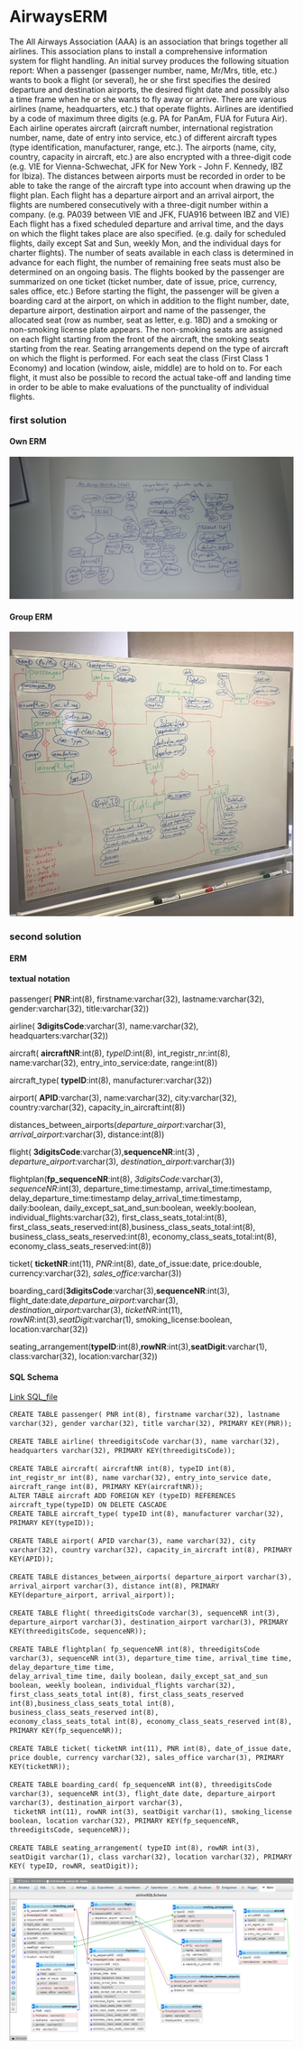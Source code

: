 # AirwaysERM

The All Airways Association (AAA) is an association that brings together all airlines. 
This association plans to install a comprehensive information system for flight handling. 
An initial survey produces the following situation report:
When a passenger (passenger number, name, Mr/Mrs, title, etc.) wants to book a flight (or several), 
he or she first specifies the desired departure and destination airports, the desired flight date 
and possibly also a time frame when he or she wants to fly away or arrive.
There are various airlines (name, headquarters, etc.) that operate flights. Airlines are identified 
by a code of maximum three digits (e.g. PA for PanAm, FUA for Futura Air). Each airline operates 
aircraft (aircraft number, international registration number, name, date of entry into service, etc.) 
of different aircraft types (type identification, manufacturer, range, etc.).
The airports (name, city, country, capacity in aircraft, etc.) are also encrypted with a three-digit code 
(e.g. VIE for Vienna-Schwechat, JFK for New York - John F. Kennedy, IBZ for Ibiza). 
The distances between airports must be recorded in order to be able to take the range of 
the aircraft type into account when drawing up the flight plan.
Each flight has a departure airport and an arrival airport, the flights are numbered consecutively 
with a three-digit number within a company. (e.g. PA039 between VIE and JFK, FUA916 between IBZ and VIE) 
Each flight has a fixed scheduled departure and arrival time, and the days on which the flight takes 
place are also specified. (e.g. daily for scheduled flights, daily except Sat and Sun, weekly Mon, 
and the individual days for charter flights). The number of seats available in each class is 
determined in advance for each flight, the number of remaining free seats must also be determined 
on an ongoing basis. The flights booked by the passenger are summarized on one ticket (ticket number, 
date of issue, price, currency, sales office, etc.)
Before starting the flight, the passenger will be given a boarding card at the airport, on which in 
addition to the flight number, date, departure airport, destination airport and name of the passenger, 
the allocated seat (row as number, seat as letter, e.g. 18D) and a smoking or non-smoking license 
plate appears. The non-smoking seats are assigned on each flight starting from the front of the aircraft, 
the smoking seats starting from the rear. Seating arrangements depend on the type of aircraft on which 
the flight is performed. For each seat the class (First Class 1 Economy) and location (window, aisle, middle) 
are to hold on to.
For each flight, it must also be possible to record the actual take-off and landing time in order to be able 
to make evaluations of the punctuality of individual flights.

### first solution

#### Own ERM

![Own ERM](20200220_111046.jpg)

#### Group ERM

![Group ERM](airways_all.jfif)

### second solution

#### ERM


#### textual notation

passenger( **PNR**:int(8), firstname:varchar(32), lastname:varchar(32), gender:varchar(32), title:varchar(32))

airline( **3digitsCode**:varchar(3), name:varchar(32), headquarters:varchar(32))

aircraft( **aircraftNR**:int(8), *typeID*:int(8), int_registr_nr:int(8), name:varchar(32), entry_into_service:date, range:int(8))

aircraft_type( **typeID**:int(8), manufacturer:varchar(32))

airport( **APID**:varchar(3), name:varchar(32), city:varchar(32), country:varchar(32), capacity_in_aircraft:int(8))

distances_between_airports(*departure_airport*:varchar(3), *arrival_airport*:varchar(3), distance:int(8))

flight( **3digitsCode**:varchar(3),**sequenceNR**:int(3) , *departure_airport*:varchar(3), *destination_airport*:varchar(3))

flightplan(**fp_sequenceNR**:int(8), *3digitsCode*:varchar(3), *sequenceNR*:int(3), departure_time:timestamp, arrival_time:timestamp, delay_departure_time:timestamp 
delay_arrival_time:timestamp, daily:boolean, daily_except_sat_and_sun:boolean, weekly:boolean, individual_flights:varchar(32), 
first_class_seats_total:int(8), first_class_seats_reserved:int(8),business_class_seats_total:int(8), business_class_seats_reserved:int(8),
economy_class_seats_total:int(8), economy_class_seats_reserved:int(8))

ticket( **ticketNR**:int(11), *PNR*:int(8), date_of_issue:date, price:double, currency:varchar(32), *sales_office*:varchar(3))

boarding_card(**3digitsCode**:varchar(3),**sequenceNR**:int(3), flight_date:date,*departure_airport*:varchar(3), *destination_airport*:varchar(3),
*ticketNR*:int(11), *rowNR*:int(3),*seatDigit*:varchar(1), smoking_license:boolean, location:varchar(32))

seating_arrangement(**typeID**:int(8),**rowNR**:int(3),**seatDigit**:varchar(1), class:varchar(32), location:varchar(32))



#### SQL Schema

[Link SQL_file](airwaysdb_mario.sql)
```
CREATE TABLE passenger( PNR int(8), firstname varchar(32), lastname varchar(32), gender varchar(32), title varchar(32), PRIMARY KEY(PNR));

CREATE TABLE airline( threedigitsCode varchar(3), name varchar(32), headquarters varchar(32), PRIMARY KEY(threedigitsCode));

CREATE TABLE aircraft( aircraftNR int(8), typeID int(8), int_registr_nr int(8), name varchar(32), entry_into_service date, aircraft_range int(8), PRIMARY KEY(aircraftNR));
ALTER TABLE aircraft ADD FOREIGN KEY (typeID) REFERENCES aircraft_type(typeID) ON DELETE CASCADE
CREATE TABLE aircraft_type( typeID int(8), manufacturer varchar(32), PRIMARY KEY(typeID));

CREATE TABLE airport( APID varchar(3), name varchar(32), city varchar(32), country varchar(32), capacity_in_aircraft int(8), PRIMARY KEY(APID));

CREATE TABLE distances_between_airports( departure_airport varchar(3), arrival_airport varchar(3), distance int(8), PRIMARY KEY(departure_airport, arrival_airport));

CREATE TABLE flight( threedigitsCode varchar(3), sequenceNR int(3), departure_airport varchar(3), destination_airport varchar(3), PRIMARY KEY(threedigitsCode, sequenceNR));

CREATE TABLE flightplan( fp_sequenceNR int(8), threedigitsCode varchar(3), sequenceNR int(3), departure_time time, arrival_time time, delay_departure_time time, 
delay_arrival_time time, daily boolean, daily_except_sat_and_sun boolean, weekly boolean, individual_flights varchar(32), 
first_class_seats_total int(8), first_class_seats_reserved int(8),business_class_seats_total int(8), business_class_seats_reserved int(8),
economy_class_seats_total int(8), economy_class_seats_reserved int(8), PRIMARY KEY(fp_sequenceNR));

CREATE TABLE ticket( ticketNR int(11), PNR int(8), date_of_issue date, price double, currency varchar(32), sales_office varchar(3), PRIMARY KEY(ticketNR));

CREATE TABLE boarding_card( fp_sequenceNR int(8), threedigitsCode varchar(3), sequenceNR int(3), flight_date date, departure_airport varchar(3), destination_airport varchar(3),
 ticketNR int(11), rowNR int(3), seatDigit varchar(1), smoking_license boolean, location varchar(32), PRIMARY KEY(fp_sequenceNR, threedigitsCode, sequenceNR));

CREATE TABLE seating_arrangement( typeID int(8), rowNR int(3), seatDigit varchar(1), class varchar(32), location varchar(32), PRIMARY KEY( typeID, rowNR, seatDigit));
```
![SQL Schema](airways_mario.jpg)
